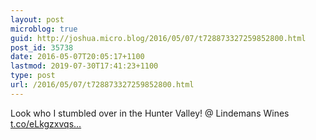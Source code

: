 ```yaml
---
layout: post
microblog: true
guid: http://joshua.micro.blog/2016/05/07/t728873327259852800.html
post_id: 35738
date: 2016-05-07T20:05:17+1100
lastmod: 2019-07-30T17:41:23+1100
type: post
url: /2016/05/07/t728873327259852800.html
---
```

Look who I stumbled over in the Hunter Valley! @ Lindemans Wines [t.co/eLkgzxvqs...](https://t.co/eLkgzxvqsB)
